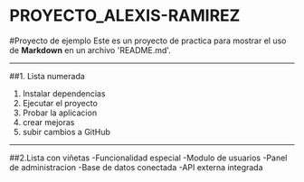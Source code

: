 # PROYECTO_ALEXIS-RAMIREZ

#Proyecto de ejemplo
Este es un proyecto de practica para mostrar el uso de **Markdown** en un archivo 'README.md'.

---
##1. Lista numerada
1. Instalar dependencias
2. Ejecutar el proyecto
3. Probar la aplicacion
4. crear mejoras
5. subir cambios a GitHub

---

##2.Lista con viñetas
-Funcionalidad especial
-Modulo de usuarios
-Panel de administracion
-Base de datos conectada
-API externa integrada

